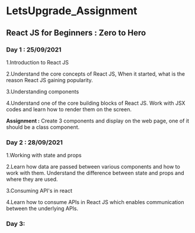 # LetsUpgrade_Assignment
## React JS for Beginners : Zero to Hero

### Day 1 : 25/09/2021 
1.Introduction to React JS

2.Understand the core concepts of React JS, When it started, what is the reason React JS gaining popularity.

3.Understanding components

4.Understand one of the core building blocks of React JS. Work with JSX codes and learn how to render them on the screen.

**Assignment :** Create 3 components and display on the web page, one of it should be a class component.

### Day 2 : 28/09/2021
1.Working with state and props

2.Learn how data are passed between various components and how to work with them. Understand the difference between state and props and where they are used.

3.Consuming API's in react

4.Learn how to consume APIs in React JS which enables communication between the underlying APIs.

### Day 3: 

